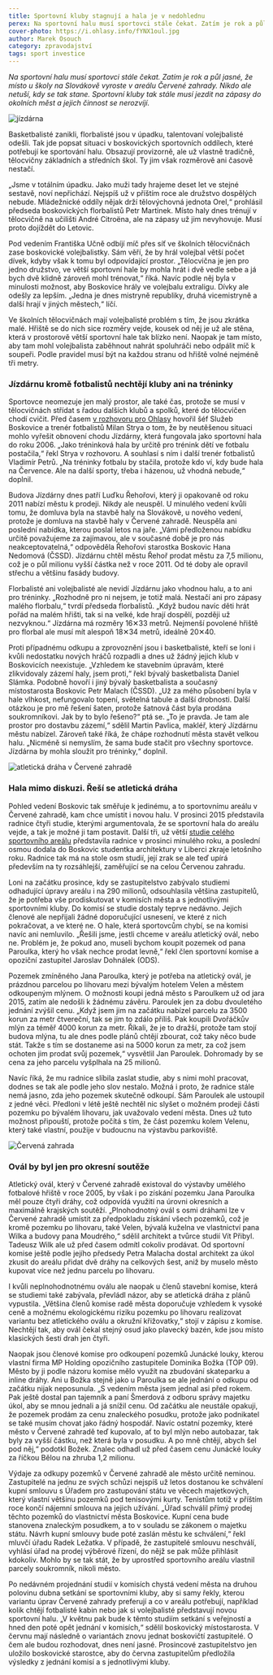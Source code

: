 ```yaml
---
title: Sportovní kluby stagnují a hala je v nedohlednu
perex: Na sportovní halu musí sportovci stále čekat. Zatím je rok a půl jasné, že místo u školy na Slovákově vyroste v areálu Červené zahrady. Sportovní kluby ale zatím musí jezdit na zápasy do okolních měst a jejich činnost se nerozvíjí.
cover-photo: https://i.ohlasy.info/fYNX1oul.jpg
author: Marek Osouch
category: zpravodajství
tags: sport investice
---
```


*Na sportovní halu musí sportovci stále čekat. Zatím je rok a půl jasné, že místo u školy na Slovákově vyroste v areálu Červené zahrady. Nikdo ale netuší, kdy se tak stane. Sportovní kluby tak stále musí jezdit na zápasy do okolních měst a jejich činnost se nerozvíjí.*

<img src="https://i.ohlasy.info/fYNX1ou.jpg" alt="jízdárna" class="img-responsive img-popup" data-author="Tomáš Znamenáček">

Basketbalisté zanikli, florbalisté jsou v úpadku, talentovaní volejbalisté odešli. Tak jde popsat situaci v boskovických sportovních oddílech, které potřebují ke sportování halu. Obsazují provizorně, ale už vlastně tradičně, tělocvičny základních a středních škol. Ty jim však rozměrově ani časově nestačí.

„Jsme v totálním úpadku. Jako muži tady hrajeme deset let ve stejné sestavě, noví nepřichází. Nejspíš už v příštím roce ale družstvo dospělých nebude. Mládežnické oddíly nějak drží tělovýchovná jednota Orel,“ prohlásil předseda boskovických florbalistů Petr Martinek. Místo haly dnes trénují v tělocvičně na učilišti André Citroëna, ale na zápasy už jim nevyhovuje. Musí proto dojíždět do Letovic.

Pod vedením Františka Učně odbíjí míč přes síť ve školních tělocvičnách zase boskovické volejbalistky. Sám věří, že by hrál volejbal větší počet dívek, kdyby však k tomu byl odpovídající prostor. „Tělocvična je jen pro jedno družstvo, ve větší sportovní hale by mohla hrát i dvě vedle sebe a já bych dvě klidně zároveň mohl trénovat,“ říká. Navíc podle něj byla v minulosti možnost, aby Boskovice hrály ve volejbalu extraligu. Dívky ale odešly za lepším. „Jedna je dnes mistryně republiky, druhá vicemistryně a další hrají v jiných městech,“ líčí. 

Ve školních tělocvičnách mají volejbalisté problém s tím, že jsou zkrátka malé. Hřiště se do nich sice rozměry vejde, kousek od něj je už ale stěna, která v prostorově větší sportovní hale tak blízko není.  Naopak je tam místo, aby tam mohl volejbalista zaběhnout nahrát spoluhráči nebo odpálit míč k soupeři. Podle pravidel musí být na každou stranu od hřiště volné nejméně tři metry.

### Jízdárnu kromě fotbalistů nechtějí kluby ani na tréninky

Sportovce neomezuje jen malý prostor, ale také čas, protože se musí v tělocvičnách střídat s řadou dalších klubů a spolků, které do tělocvičen chodí cvičit. Před časem [v rozhovoru pro Ohlasy](http://www.ohlasy.info/clanky/2017/03/rozhovor-strya.html) hovořil šéf Služeb Boskovice a trenér fotbalistů Milan Strya o tom, že by neutěšenou situaci mohlo vyřešit obnovení chodu Jízdárny, která fungovala jako sportovní hala do roku 2006. „Jako tréninková hala by určitě pro trénink dětí ve fotbalu postačila,“ řekl Strya v rozhovoru. A souhlasí s ním i další trenér fotbalistů Vladimír Petrů. „Na tréninky fotbalu by stačila, protože kdo ví, kdy bude hala na Července. Ale na další sporty, třeba i házenou, už vhodná nebude,“ doplnil. 

Budova Jízdárny dnes patří Luďku Řehořovi, který ji opakovaně od roku 2011 nabízí městu k prodeji. Nikdy ale neuspěl. U minulého vedení kvůli tomu, že domluva byla na stavbě haly na Slovákově, u nového vedení, protože je domluva na stavbě haly v Červené zahradě. Neuspěla ani poslední nabídka, kterou poslal letos na jaře. „Vámi předloženou nabídku určitě považujeme za zajímavou, ale v současné době je pro nás neakceptovatelná,“ odpověděla Řehořovi starostka Boskovic Hana Nedomová (ČSSD). Jízdárnu chtěl městu Řehoř prodat městu za 7,5 milionu, což je o půl milionu vyšší částka než v roce 2011. Od té doby ale opravil střechu a většinu fasády budovy.

Florbalisté ani volejbalisté ale nevidí Jízdárnu jako vhodnou halu, a to ani pro tréninky. „Rozhodně pro ni nejsem, je totiž malá. Nestačí ani pro zápasy malého florbalu,“ tvrdí předseda florbalistů. „Když budou navíc děti hrát pořád na malém hřišti, tak si na velké, kde hrají dospělí, později už nezvyknou.“ Jízdárna má rozměry 16✕33 metrů. Nejmenší povolené hřiště pro florbal ale musí mít alespoň 18✕34 metrů, ideálně 20✕40. 

Proti případnému odkupu a zprovoznění jsou i basketbalisté, kteří se loni i kvůli nedostatku nových hráčů rozpadli a dnes už žádný jejich klub v Boskovicích neexistuje. „Vzhledem ke stavebním úpravám, které zlikvidovaly zázemí haly, jsem proti,“ řekl bývalý basketbalista Daniel Slámka. Podobně hovoří i jiný bývalý basketbalista a současný místostarosta Boskovic Petr Malach (ČSSD). „Už za mého působení byla v hale vlhkost, nefungovalo topení, světelná tabule a další drobnosti. Další otázkou je pro mě řešení šaten, protože šatnová část byla prodána soukromníkovi. Jak by to bylo řešeno?“ ptá se. „To je pravda. Je tam ale prostor pro dostavbu zázemí,“ sdělil Martin Pavlica, makléř, který Jízdárnu městu nabízel. Zároveň také říká, že chápe rozhodnutí města stavět velkou halu. „Nicméně si nemyslím, že sama bude stačit pro všechny sportovce. Jízdárna by mohla sloužit pro tréninky,“ doplnil.

<img src="https://i.ohlasy.info/gT7a2Xq.jpg" alt="atletická dráha v Červené zahradě" class="img-responsive img-popup" data-author="Tomáš Znamenáček">

### Hala mimo diskuzi. Řeší se atletická dráha

Pohled vedení Boskovic tak směřuje k jedinému, a to sportovnímu areálu v Červené zahradě, kam chce umístit i novou halu. V prosinci 2015 představila radnice čtyři studie, kterými argumentovala, že se sportovní hala do areálu vejde, a tak je možné ji tam postavit. Další tři, už větší [studie celého sportovního areálu](http://www.ohlasy.info/clanky/2016/11/cervenka-studie.html) představila radnice v prosinci minulého roku, a poslední osmou dodala do Boskovic studentka architektury v Liberci zkraje letošního roku. Radnice tak má na stole osm studií, její zrak se ale teď upírá především na ty rozsáhlejší, zaměřující se na celou Červenou zahradu.

Loni na začátku prosince, kdy se zastupitelstvo zabývalo studiemi odhadující úpravy areálu i na 290 milionů, odsouhlasila většina zastupitelů, že je potřeba vše prodiskutovat v komisích města a s jednotlivými sportovními kluby. Do komisí se studie dostaly teprve nedávno. Jejich členové ale nepřijali žádné doporučující usnesení, ve které z nich pokračovat, a ve které ne. O hale, která sportovcům chybí, se na komisi navíc ani nemluvilo. „Řešili jsme, jestli chceme v areálu atletický ovál, nebo ne. Problém je, že pokud ano, museli bychom koupit pozemek od pana Paroulka, který ho však nechce prodat levně,“ řekl člen sportovní komise a opoziční zastupitel Jaroslav Dohnálek (ODS). 

Pozemek zmíněného Jana Paroulka, který je potřeba na atletický ovál, je prázdnou parcelou po lihovaru mezi bývalým hotelem Velen a městem odkoupeným mlýnem. O možnosti koupi jedná město s Paroulkem už od jara 2015, zatím ale nedošli k žádnému závěru. Paroulek jen za dobu dvouletého jednání zvýšil cenu. „Když jsem jim na začátku nabízel parcelu za 3500 korun za metr čtvereční, tak se jim to zdálo příliš. Pak koupili Dvořáčkův mlýn za téměř 4000 korun za metr. Říkali, že je to dražší, protože tam stojí budova mlýna, tu ale dnes podle plánů chtějí zbourat, což taky něco bude stát. Takže s tím se dostaneme asi na 5000 korun za metr, za což jsem ochoten jim prodat svůj pozemek,“ vysvětlil Jan Paroulek. Dohromady by se cena za jeho parcelu vyšplhala na 25 milionů.

Navíc říká, že mu radnice slíbila zaslat studie, aby s nimi mohl pracovat, dodnes se tak ale podle jeho slov nestalo. Možná i proto, že radnice stále nemá jasno, zda jeho pozemek skutečně odkoupí. Sám Paroulek ale ustoupil z jedné věci. Předloni v létě ještě nechtěl nic slyšet o možném prodeji části pozemku po bývalém lihovaru, jak uvažovalo vedení města. Dnes už tuto možnost připouští, protože počítá s tím, že část pozemku kolem Velenu, který také vlastní, použije v budoucnu na výstavbu parkoviště.

<img src="https://i.ohlasy.info/e9BOagJ.jpg" alt="Červená zahrada" class="img-responsive img-popup" data-author="Marek Osouch">

### Ovál by byl jen pro okresní soutěže

Atletický ovál, který v Červené zahradě existoval do výstavby umělého fotbalové hřiště v roce 2005, by však i po získání pozemku Jana Paroulka měl pouze čtyři dráhy, což odpovídá využití na úrovni okresních a maximálně krajských soutěží. „Plnohodnotný ovál s osmi dráhami lze v Červené zahradě umístit za předpokladu získání všech pozemků, což je kromě pozemku po lihovaru, také Velen, bývalá kuželna ve vlastnictví pana Wilka a budovy pana Moudrého,“ sdělil architekt a tvůrce studií Vít Přibyl. Tadeusz Wilk ale už před časem odmítl cokoliv prodávat. Od sportovní komise ještě podle jejího předsedy Petra Malacha dostal architekt za úkol zkusit do areálu přidat dvě dráhy na celkových šest, aniž by muselo město kupovat více než jednu parcelu po lihovaru.

I kvůli neplnohodnotnému oválu ale naopak u členů stavební komise, která se studiemi také zabývala, převládl názor, aby se atletická dráha z plánů vypustila. „Většina členů komise radě města doporučuje vzhledem k vysoké ceně a možnému ekologickému riziku pozemku po lihovaru realizovat variantu bez atletického oválu a okružní křižovatky,“ stojí v zápisu z komise. Nechtějí tak, aby ovál čekal stejný osud jako plavecký bazén, kde jsou místo klasických šesti drah jen čtyři.

Naopak jsou členové komise pro odkoupení pozemků Junácké louky, kterou vlastní firma MP Holding opozičního zastupitele Dominika Božka (TOP 09). Město by ji podle názoru komise mělo využít na zbudování skateparku a inline dráhy. Ani u Božka stejně jako u Paroulka se ale jednání o odkupu od začátku nijak neposunula. „S vedením města jsem jednal asi před rokem. Pak ještě dostal pan tajemník a paní Šmerdová z odboru správy majetku úkol, aby se mnou jednali a já snížil cenu. Od začátku ale neustále opakuji, že pozemek prodám za cenu znaleckého posudku, protože jako podnikatel se také musím chovat jako řádný hospodář. Navíc ostatní pozemky, které město v Červené zahradě teď kupovalo, ať to byl mlýn nebo autobazar, tak byly za vyšší částku, než která byla v posudku. A po mně chtějí, abych šel pod něj,“ podotkl Božek. Znalec odhadl už před časem cenu Junácké louky za říčkou Bělou na zhruba 1,2 milionu.

Výdaje za odkupy pozemků v Červené zahradě ale město určitě neminou. Zastupitelé na jednu ze svých schůzi nejspíš už letos dostanou ke schválení kupní smlouvu s Úřadem pro zastupování státu ve věcech majetkových, který vlastní většinu pozemků pod tenisovými kurty. Tenistům totiž v příštím roce končí nájemní smlouva na jejich užívání. „Úřad schválil přímý prodej těchto pozemků do vlastnictví města Boskovice. Kupní cena bude stanovena znaleckým posudkem, a to v souladu se zákonem o majetku státu. Návrh kupní smlouvy bude poté zaslán městu ke schválení,“ řekl mluvčí úřadu Radek Ležatka. V případě, že zastupitelé smlouvu neschválí, vyhlásí úřad na prodej výběrové řízení, do nějž se pak může přihlásit kdokoliv. Mohlo by se tak stát, že by uprostřed sportovního areálu vlastnil parcely soukromník, nikoli město.

Po nedávném projednání studií v komisích chystá vedení města na druhou polovinu dubna setkání se sportovními kluby, aby si samy řekly, kterou variantu úprav Červené zahrady preferují a co v areálu potřebují, například kolik chtějí fotbalisté kabin nebo jak si volejbalisté představují novou sportovní halu. „V květnu pak bude k těmto studiím setkání s veřejností a hned den poté opět jednání v komisích,“ sdělil boskovický místostarosta. V červnu mají následně o variantách znovu jednat boskovičtí zastupitelé. O čem ale budou rozhodovat, dnes není jasné. Prosincové zastupitelstvo jen uložilo boskovické starostce, aby do června zastupitelům předložila výsledky z jednání komisí a s jednotlivými kluby. 
